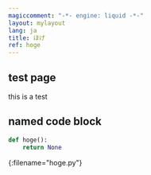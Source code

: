 ```yaml
---
magiccomment: "-*- engine: liquid -*-"
layout: mylayout
lang: ja
title: ほげ
ref: hoge
---
```



## test page
this is a test

## named code block
```python
def hoge():
    return None
```
{:filename="hoge.py"}
